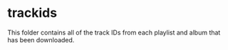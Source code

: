 # trackids

This folder contains all of the track IDs from each playlist and album that has been downloaded.
